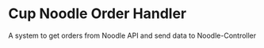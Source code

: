 # Cup Noodle Order Handler
A system to get orders from Noodle API and send data to Noodle-Controller
